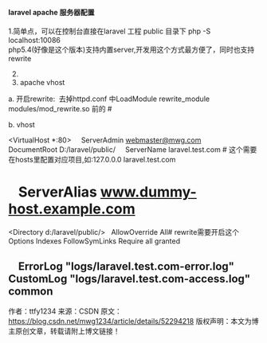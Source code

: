 #### laravel apache 服务器配置

1.简单点，可以在控制台直接在laravel 工程 public 目录下 php -S localhost:10086   
php5.4(好像是这个版本)支持内置server,开发用这个方式最方便了，同时也支持rewrite
 
2.
2. apache vhost

a. 开启rewrite:  去掉httpd.conf 中LoadModule rewrite_module modules/mod_rewrite.so 前的 #

b. vhost

<VirtualHost *:80>
    ServerAdmin webmaster@mwg.com
    DocumentRoot D:/laravel/public/
    ServerName laravel.test.com # 这个需要在hosts里配置对应项目,如:127.0.0.0 laravel.test.com
#    ServerAlias www.dummy-host.example.com


<Directory d:/laravel/public/>  
AllowOverride All# rewrite需要开启这个
Options Indexes FollowSymLinks
Require all granted  
    </Directory>  

    ErrorLog "logs/laravel.test.com-error.log"
    CustomLog "logs/laravel.test.com-access.log" common
</VirtualHost>
--------------------- 
作者：ttfy1234 
来源：CSDN 
原文：https://blog.csdn.net/mwg1234/article/details/52294218 
版权声明：本文为博主原创文章，转载请附上博文链接！
